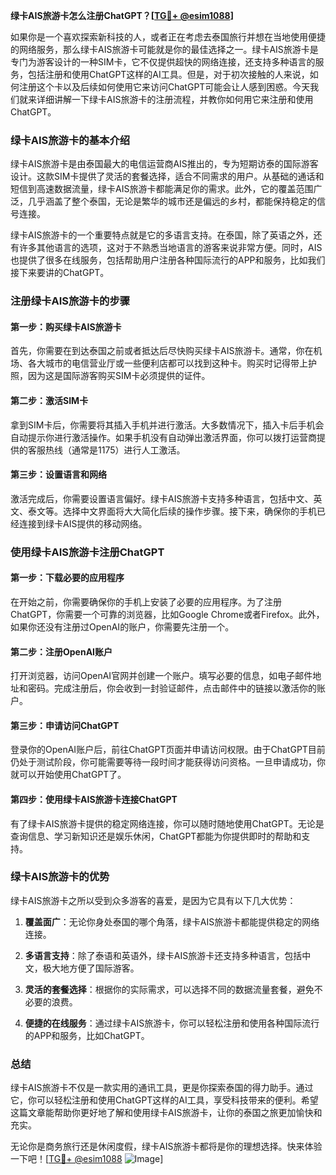 **绿卡AIS旅游卡怎么注册ChatGPT？[[TG💪+ @esim1088](https://t.me/s/esim1088)]**

如果你是一个喜欢探索新科技的人，或者正在考虑去泰国旅行并想在当地使用便捷的网络服务，那么绿卡AIS旅游卡可能就是你的最佳选择之一。绿卡AIS旅游卡是专门为游客设计的一种SIM卡，它不仅提供超快的网络连接，还支持多种语言的服务，包括注册和使用ChatGPT这样的AI工具。但是，对于初次接触的人来说，如何注册这个卡以及后续如何使用它来访问ChatGPT可能会让人感到困惑。今天我们就来详细讲解一下绿卡AIS旅游卡的注册流程，并教你如何用它来注册和使用ChatGPT。

### 绿卡AIS旅游卡的基本介绍

绿卡AIS旅游卡是由泰国最大的电信运营商AIS推出的，专为短期访泰的国际游客设计。这款SIM卡提供了灵活的套餐选择，适合不同需求的用户。从基础的通话和短信到高速数据流量，绿卡AIS旅游卡都能满足你的需求。此外，它的覆盖范围广泛，几乎涵盖了整个泰国，无论是繁华的城市还是偏远的乡村，都能保持稳定的信号连接。

绿卡AIS旅游卡的一个重要特点就是它的多语言支持。在泰国，除了英语之外，还有许多其他语言的选项，这对于不熟悉当地语言的游客来说非常方便。同时，AIS也提供了很多在线服务，包括帮助用户注册各种国际流行的APP和服务，比如我们接下来要讲的ChatGPT。

### 注册绿卡AIS旅游卡的步骤

#### 第一步：购买绿卡AIS旅游卡

首先，你需要在到达泰国之前或者抵达后尽快购买绿卡AIS旅游卡。通常，你在机场、各大城市的电信营业厅或一些便利店都可以找到这种卡。购买时记得带上护照，因为这是国际游客购买SIM卡必须提供的证件。

#### 第二步：激活SIM卡

拿到SIM卡后，你需要将其插入手机并进行激活。大多数情况下，插入卡后手机会自动提示你进行激活操作。如果手机没有自动弹出激活界面，你可以拨打运营商提供的客服热线（通常是1175）进行人工激活。

#### 第三步：设置语言和网络

激活完成后，你需要设置语言偏好。绿卡AIS旅游卡支持多种语言，包括中文、英文、泰文等。选择中文界面将大大简化后续的操作步骤。接下来，确保你的手机已经连接到绿卡AIS提供的移动网络。

### 使用绿卡AIS旅游卡注册ChatGPT

#### 第一步：下载必要的应用程序

在开始之前，你需要确保你的手机上安装了必要的应用程序。为了注册ChatGPT，你需要一个可靠的浏览器，比如Google Chrome或者Firefox。此外，如果你还没有注册过OpenAI的账户，你需要先注册一个。

#### 第二步：注册OpenAI账户

打开浏览器，访问OpenAI官网并创建一个账户。填写必要的信息，如电子邮件地址和密码。完成注册后，你会收到一封验证邮件，点击邮件中的链接以激活你的账户。

#### 第三步：申请访问ChatGPT

登录你的OpenAI账户后，前往ChatGPT页面并申请访问权限。由于ChatGPT目前仍处于测试阶段，你可能需要等待一段时间才能获得访问资格。一旦申请成功，你就可以开始使用ChatGPT了。

#### 第四步：使用绿卡AIS旅游卡连接ChatGPT

有了绿卡AIS旅游卡提供的稳定网络连接，你可以随时随地使用ChatGPT。无论是查询信息、学习新知识还是娱乐休闲，ChatGPT都能为你提供即时的帮助和支持。

### 绿卡AIS旅游卡的优势

绿卡AIS旅游卡之所以受到众多游客的喜爱，是因为它具有以下几大优势：

1. **覆盖面广**：无论你身处泰国的哪个角落，绿卡AIS旅游卡都能提供稳定的网络连接。
   
2. **多语言支持**：除了泰语和英语外，绿卡AIS旅游卡还支持多种语言，包括中文，极大地方便了国际游客。
   
3. **灵活的套餐选择**：根据你的实际需求，可以选择不同的数据流量套餐，避免不必要的浪费。

4. **便捷的在线服务**：通过绿卡AIS旅游卡，你可以轻松注册和使用各种国际流行的APP和服务，比如ChatGPT。

### 总结

绿卡AIS旅游卡不仅是一款实用的通讯工具，更是你探索泰国的得力助手。通过它，你可以轻松注册和使用ChatGPT这样的AI工具，享受科技带来的便利。希望这篇文章能帮助你更好地了解和使用绿卡AIS旅游卡，让你的泰国之旅更加愉快和充实。

无论你是商务旅行还是休闲度假，绿卡AIS旅游卡都将是你的理想选择。快来体验一下吧！[[TG💪+ @esim1088](https://t.me/s/esim1088) ![Image](https://i.postimg.cc/4NQfJmqS/Snipaste-2025-05-13-00-14-12.png)]